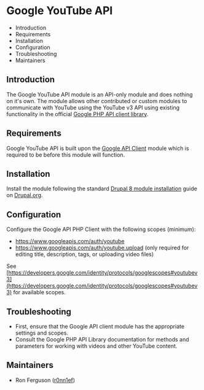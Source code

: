 # Google YouTube API
   
 * Introduction
 * Requirements
 * Installation
 * Configuration
 * Troubleshooting
 * Maintainers
 
## Introduction

The Google YouTube API module is an API-only module and does nothing on it's own. The module allows other contributed or
custom modules to communicate with YouTube using the YouTube v3 API using existing functionality in the official 
[Google PHP API client library](https://github.com/googleapis/google-api-php-client).

## Requirements

Google YouTube API is built upon the [Google API Client](https://www.drupal.org/project/google_api_client) module which
is required to be before this module will function.

## Installation

Install the module following the standard [Drupal 8 module installation](https://www.drupal.org/docs/8/extending-drupal-8/installing-drupal-8-modules)
guide on [Drupal.org](https://www.drupal.org).

## Configuration

Configure the Google API PHP Client with the following scopes (minimum):

* https://www.googleapis.com/auth/youtube
* https://www.googleapis.com/auth/youtube.upload (only required for editing title, description, tags, or uploading video files)

See [https://developers.google.com/identity/protocols/googlescopes#youtubev3](https://developers.google.com/identity/protocols/googlescopes#youtubev3) for
available scopes.

## Troubleshooting

* First, ensure that the Google API client module has the appropriate settings and scopes.
* Consult the Google PHP API Library documentation for methods and parameters for working with videos and other YouTube content.

## Maintainers

* Ron Ferguson ([r0nn1ef](https://www.drupal.org/u/r0nn1ef))